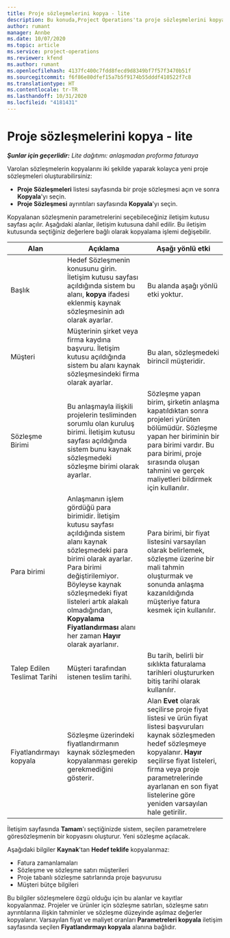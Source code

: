 ```yaml
---
title: Proje sözleşmelerini kopya - lite
description: Bu konuda,Project Operations'ta proje sözleşmelerini kopyalama hakkında bilgiler sağlanmaktadır.
author: rumant
manager: Annbe
ms.date: 10/07/2020
ms.topic: article
ms.service: project-operations
ms.reviewer: kfend
ms.author: rumant
ms.openlocfilehash: 4137fc400c7fdd8fecd9d8349bf7f57f3470b51f
ms.sourcegitcommit: f6f86e80dfef15a7b5f9174b55dddf410522f7c8
ms.translationtype: HT
ms.contentlocale: tr-TR
ms.lasthandoff: 10/31/2020
ms.locfileid: "4181431"
---
```

# <a name="copy-project-contracts---lite"></a>Proje sözleşmelerini kopya - lite

_**Şunlar için geçerlidir:** Lite dağıtımı: anlaşmadan proforma faturaya_

Varolan sözleşmelerin kopyalarını iki şekilde yaparak kolayca yeni proje sözleşmeleri oluşturabilirsiniz: 

  - **Proje Sözleşmeleri** listesi sayfasında bir proje sözleşmesi açın ve sonra **Kopyala**'yı seçin.
  - **Proje Sözleşmesi** ayrıntıları sayfasında **Kopyala**'yı seçin.

Kopyalanan sözleşmenin parametrelerini seçebileceğiniz iletişim kutusu sayfası açılır. Aşağıdaki alanlar, iletişim kutusuna dahil edilir. Bu iletişim kutusunda seçtiğiniz değerlere bağlı olarak kopyalama işlemi değişebilir.

| **Alan** | **Açıklama** | **Aşağı yönlü etki** |
| --- | --- | --- |
| Başlık | Hedef Sözleşmenin konusunu girin. İletişim kutusu sayfası açıldığında sistem bu alanı, **kopya** ifadesi eklenmiş kaynak sözleşmesinin adı olarak ayarlar. | Bu alanda aşağı yönlü etki yoktur. |
| Müşteri | Müşterinin şirket veya firma kaydına başvuru. İletişim kutusu açıldığında sistem bu alanı kaynak sözleşmesindeki firma olarak ayarlar. | Bu alan, sözleşmedeki birincil müşteridir. |
| Sözleşme Birimi | Bu anlaşmayla ilişkili projelerin tesliminden sorumlu olan kuruluş birimi. İletişim kutusu sayfası açıldığında sistem bunu kaynak sözleşmedeki sözleşme birimi olarak ayarlar. | Sözleşme yapan birim, şirketin anlaşma kapatıldıktan sonra projeleri yürüten bölümüdür. Sözleşme yapan her biriminin bir para birimi vardır. Bu para birimi, proje sırasında oluşan tahmini ve gerçek maliyetleri bildirmek için kullanılır. |
| Para birimi | Anlaşmanın işlem gördüğü para birimidir. İletişim kutusu sayfası açıldığında sistem alanı kaynak sözleşmedeki para birimi olarak ayarlar. Para birimi değiştirilemiyor. Böyleyse kaynak sözleşmedeki fiyat listeleri artık alakalı olmadığından, **Kopyalama Fiyatlandırması** alanı her zaman **Hayır** olarak ayarlanır. | Para birimi, bir fiyat listesini varsayılan olarak belirlemek, sözleşme üzerine bir mali tahmin oluşturmak ve sonunda anlaşma kazanıldığında müşteriye fatura kesmek için kullanılır. |
| Talep Edilen Teslimat Tarihi | Müşteri tarafından istenen teslim tarihi. | Bu tarih, belirli bir sıklıkta faturalama tarihleri oluştururken bitiş tarihi olarak kullanılır. |
| Fiyatlandırmayı kopyala | Sözleşme üzerindeki fiyatlandırmanın kaynak sözleşmeden kopyalanması gerekip gerekmediğini gösterir. | Alan **Evet** olarak seçilirse proje fiyat listesi ve ürün fiyat listesi başvuruları kaynak sözleşmeden hedef sözleşmeye kopyalanır. **Hayır** seçilirse fiyat listeleri, firma veya proje parametrelerinde ayarlanan en son fiyat listelerine göre yeniden varsayılan hale getirilir. |

İletişim sayfasında **Tamam**'ı seçtiğinizde sistem, seçilen parametrelere göresözleşmenin bir kopyasını oluşturur. Yeni sözleşme açılacak.

Aşağıdaki bilgiler **Kaynak**'tan **Hedef teklife** kopyalanmaz:

  - Fatura zamanlamaları
  - Sözleşme ve sözleşme satırı müşterileri
  - Proje tabanlı sözleşme satırlarında proje başvurusu
  - Müşteri bütçe bilgileri

Bu bilgiler sözleşmelere özgü olduğu için bu alanlar ve kayıtlar kopyalanmaz. Projeler ve ürünler için sözleşme satırları, sözleşme satırı ayrıntılarına ilişkin tahminler ve sözleşme düzeyinde aşılmaz değerler kopyalanır. Varsayılan fiyat ve maliyet oranları **Parametreleri kopyala** iletişim sayfasında seçilen **Fiyatlandırmayı kopyala** alanına bağlıdır.
